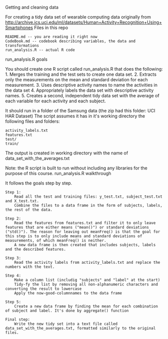 Getting and cleaning data

For creating a tidy data set of wearable computing data originally from http://archive.ics.uci.edu/ml/datasets/Human+Activity+Recognition+Using+Smartphones
Files in this repo

    README.md -- you are reading it right now
    CodeBook.md -- codebook describing variables, the data and transformations
    run_analysis.R -- actual R code

run_analysis.R goals

You should create one R script called run_analysis.R that does the following: 1. Merges the training and the test sets to create one data set. 2. Extracts only the measurements on the mean and standard deviation for each measurement. 3. Uses descriptive activity names to name the activities in the data set 4. Appropriately labels the data set with descriptive activity names. 5. Creates a second, independent tidy data set with the average of each variable for each activity and each subject.

It should run in a folder of the Samsung data (the zip had this folder: UCI HAR Dataset) The script assumes it has in it's working directory the following files and folders:

    activity_labels.txt
    features.txt
    test/
    train/

The output is created in working directory with the name of data_set_with_the_averages.txt

Note: the R script is built to run without including any libraries for the purpose of this course.
run_analysis.R walkthrough

It follows the goals step by step.

    Step 1:
        Read all the test and training files: y_test.txt, subject_test.txt and X_test.txt.
        Combine the files to a data frame in the form of subjects, labels, the rest of the data.

    Step 2:
        Read the features from features.txt and filter it to only leave features that are either means ("mean()") or standard deviations ("std()"). The reason for leaving out meanFreq() is that the goal for this step is to only include means and standard deviations of measurements, of which meanFreq() is neither.
        A new data frame is then created that includes subjects, labels and the described features.

    Step 3:
        Read the activity labels from activity_labels.txt and replace the numbers with the text.

    Step 4:
        Make a column list (includig "subjects" and "label" at the start)
        Tidy-fy the list by removing all non-alphanumeric characters and converting the result to lowercase
        Apply the now-good-columnnames to the data frame

    Step 5:
        Create a new data frame by finding the mean for each combination of subject and label. It's done by aggregate() function

    Final step:
        Write the new tidy set into a text file called data_set_with_the_averages.txt, formatted similarly to the original files.

